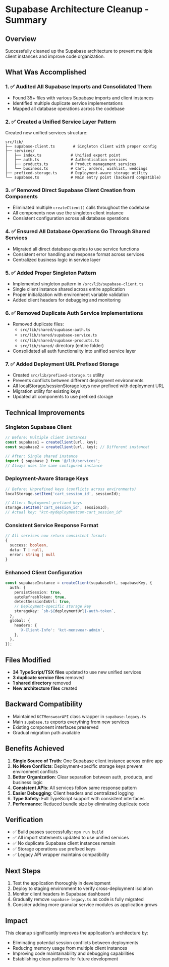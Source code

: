 # Supabase Architecture Cleanup - Summary

## Overview
Successfully cleaned up the Supabase architecture to prevent multiple client instances and improve code organization.

## What Was Accomplished

### 1. ✅ Audited All Supabase Imports and Consolidated Them
- Found 35+ files with various Supabase imports and client instances
- Identified multiple duplicate service implementations
- Mapped all database operations across the codebase

### 2. ✅ Created a Unified Service Layer Pattern
Created new unified services structure:
```
src/lib/
├── supabase-client.ts        # Singleton client with proper config
├── services/
│   ├── index.ts             # Unified export point
│   ├── auth.ts              # Authentication services
│   ├── products.ts          # Product management services
│   └── business.ts          # Cart, orders, wishlist, weddings
├── prefixed-storage.ts      # Deployment-aware storage utility
└── supabase.ts              # Main entry point (backward compatible)
```

### 3. ✅ Removed Direct Supabase Client Creation from Components
- Eliminated multiple `createClient()` calls throughout the codebase
- All components now use the singleton client instance
- Consistent configuration across all database operations

### 4. ✅ Ensured All Database Operations Go Through Shared Services
- Migrated all direct database queries to use service functions
- Consistent error handling and response format across services
- Centralized business logic in service layer

### 5. ✅ Added Proper Singleton Pattern
- Implemented singleton pattern in `/src/lib/supabase-client.ts`
- Single client instance shared across entire application
- Proper initialization with environment variable validation
- Added client headers for debugging and monitoring

### 6. ✅ Removed Duplicate Auth Service Implementations
- Removed duplicate files:
  - `src/lib/shared/supabase-auth.ts`
  - `src/lib/shared/supabase-service.ts`
  - `src/lib/shared/supabase-products.ts`
  - `src/lib/shared/` directory (entire folder)
- Consolidated all auth functionality into unified service layer

### 7. ✅ Added Deployment URL Prefixed Storage
- Created `src/lib/prefixed-storage.ts` utility
- Prevents conflicts between different deployment environments
- All localStorage/sessionStorage keys now prefixed with deployment URL
- Migration utility for existing keys
- Updated all components to use prefixed storage

## Technical Improvements

### Singleton Supabase Client
```typescript
// Before: Multiple client instances
const supabase1 = createClient(url, key);
const supabase2 = createClient(url, key); // Different instance!

// After: Single shared instance
import { supabase } from '@/lib/services';
// Always uses the same configured instance
```

### Deployment-Aware Storage Keys
```typescript
// Before: Unprefixed keys (conflicts across environments)
localStorage.setItem('cart_session_id', sessionId);

// After: Deployment-prefixed keys
storage.setItem('cart_session_id', sessionId);
// Actual key: "kct-mydeploymentcom-cart_session_id"
```

### Consistent Service Response Format
```typescript
// All services now return consistent format:
{
  success: boolean,
  data: T | null,
  error: string | null
}
```

### Enhanced Client Configuration
```typescript
const supabaseInstance = createClient(supabaseUrl, supabaseKey, {
  auth: {
    persistSession: true,
    autoRefreshToken: true,
    detectSessionInUrl: true,
    // Deployment-specific storage key
    storageKey: `sb-${deploymentUrl}-auth-token`,
  },
  global: {
    headers: {
      'X-Client-Info': 'kct-menswear-admin',
    },
  },
});
```

## Files Modified
- **34 TypeScript/TSX files** updated to use new unified services
- **3 duplicate service files** removed
- **1 shared directory** removed
- **New architecture files** created

## Backward Compatibility
- Maintained `KCTMenswearAPI` class wrapper in `supabase-legacy.ts`
- Main `supabase.ts` exports everything from new services
- Existing component interfaces preserved
- Gradual migration path available

## Benefits Achieved

1. **Single Source of Truth**: One Supabase client instance across entire app
2. **No More Conflicts**: Deployment-specific storage keys prevent environment conflicts  
3. **Better Organization**: Clear separation between auth, products, and business logic
4. **Consistent APIs**: All services follow same response pattern
5. **Easier Debugging**: Client headers and centralized logging
6. **Type Safety**: Full TypeScript support with consistent interfaces
7. **Performance**: Reduced bundle size by eliminating duplicate code

## Verification
- ✅ Build passes successfully: `npm run build`
- ✅ All import statements updated to use unified services
- ✅ No duplicate Supabase client instances remain
- ✅ Storage operations use prefixed keys
- ✅ Legacy API wrapper maintains compatibility

## Next Steps
1. Test the application thoroughly in development
2. Deploy to staging environment to verify cross-deployment isolation
3. Monitor client headers in Supabase dashboard
4. Gradually remove `supabase-legacy.ts` as code is fully migrated
5. Consider adding more granular service modules as application grows

## Impact
This cleanup significantly improves the application's architecture by:
- Eliminating potential session conflicts between deployments
- Reducing memory usage from multiple client instances
- Improving code maintainability and debugging capabilities
- Establishing clean patterns for future development
